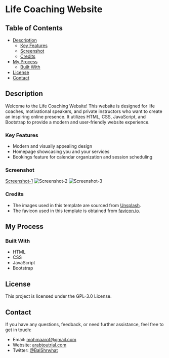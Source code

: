 # Life Coaching Website

## Table of Contents

- [Description](#Description)
  - [Key Features](#Key-features)
  - [Screenshot](#Screenshot)
  - [Credits](#Credits)
- [My Process](#My-process)
  - [Built With](#Built-with)
- [License](#License)
- [Contact](#Contact)

## Description

Welcome to the Life Coaching Website! This website is designed for life coaches, motivational speakers, and private instructors who want to create an inspiring online presence. It utilizes HTML, CSS, JavaScript, and Bootstrap to provide a modern and user-friendly website experience.

### Key Features

- Modern and visually appealing design
- Homepage showcasing you and your services
- Bookings feature for calendar organization and session scheduling

### Screenshot


[Screenshot-1](https://i.imgur.com/I6NikCg.jpg)
![Screenshot-2](https://i.imgur.com/Q9CQkXN.jpg)
![Screenshot-3](https://i.imgur.com/8lv2Bon.jpg)


### Credits

- The images used in this template are sourced from [Unsplash](https://unsplash.com/).
- The favicon used in this template is obtained from [favicon.io](https://favicon.io/).

## My Process

### Built With

- HTML
- CSS
- JavaScript
- Bootstrap

## License

This project is licensed under the GPL-3.0 License.

## Contact

If you have any questions, feedback, or need further assistance, feel free to get in touch:

- Email: [mohmaarof@gmail.com](mailto:mohmaarof@gmail.com)
- Website: [arabtoutrial.com](https://www.arabtoutrial.com/)
- Twitter: [@BalShrwhat](https://www.twitter.com/BalShrwhat)

